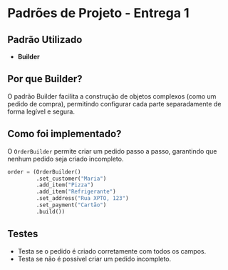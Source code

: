 # Padrões de Projeto - Entrega 1

## Padrão Utilizado

- **Builder**

## Por que Builder?

O padrão Builder facilita a construção de objetos complexos (como um pedido de compra), permitindo configurar cada parte separadamente de forma legível e segura.

## Como foi implementado?

O `OrderBuilder` permite criar um pedido passo a passo, garantindo que nenhum pedido seja criado incompleto.

```python
order = (OrderBuilder()
         .set_customer("Maria")
         .add_item("Pizza")
         .add_item("Refrigerante")
         .set_address("Rua XPTO, 123")
         .set_payment("Cartão")
         .build())
```

## Testes

- Testa se o pedido é criado corretamente com todos os campos.
- Testa se não é possível criar um pedido incompleto.